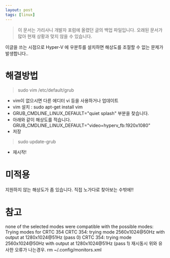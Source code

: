 ```yaml
---
layout: post
tags: [linux]
---
```


> 이 문서는 가리사니 개발자 포럼에 올렸던 글의 백업 파일입니다.
오래된 문서가 많아 현재 상황과 맞지 않을 수 있습니다.


이글을 쓰는 시점으로 Hyper-V 에 우분투를 설치하면
해상도를 조절할 수 없는 문제가 발생합니다..

# 해결방법
> sudo vim /etc/default/grub
- vim이 없으시면 다른 에디터 vi 등을 사용하거나 업데이트
- vim 설치 : sudo apt-get install vim
- GRUB_CMDLINE_LINUX_DEFAULT="quiet splash" 부분을 찾습니다.
- 아래와 같이 해상도를 적습니다.
GRUB_CMDLINE_LINUX_DEFAULT="video=hyperv_fb:1920x1080"
- 저장
> sudo update-grub
- 재시작!

# 미적용
지원하지 않는 해상도가 좀 있습니다. 직접 노가다로 찾아보는 수밖에!!

# 참고
none of the selected modes were compatible with the possible modes:
Trying modes for CRTC 354
CRTC 354: trying mode 2560x1024@50Hz with output at 1280x1024@51Hz (pass 0)
CRTC 354: trying mode 2560x1024@50Hz with output at 1280x1024@51Hz (pass 1)
재시동시 위와 유사한 오류가 나는경우.
rm ~/.config/monitors.xml